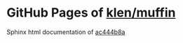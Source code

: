 GitHub Pages of [klen/muffin](https://github.com/klen/muffin.git)
===
Sphinx html documentation of [ac444b8a](https://github.com/klen/muffin/tree/ac444b8a093a7eaf656168ce45a4a3ef405ea947)
